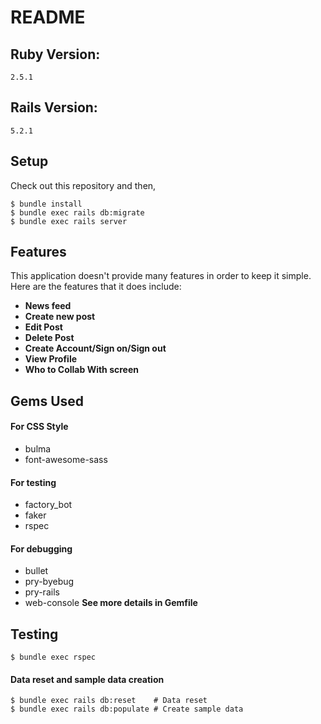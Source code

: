 # README

## Ruby Version:
```
2.5.1
```
## Rails Version:
```
5.2.1
```
## Setup
Check out this repository and then,
``` 
$ bundle install
$ bundle exec rails db:migrate
$ bundle exec rails server
```
## Features
This application doesn't provide many features in order to keep it simple. Here are the features that it does include:

- **News feed**
- **Create new post**
- **Edit Post**
- **Delete Post**
- **Create Account/Sign on/Sign out**
- **View Profile**
- **Who to Collab With screen**

## Gems Used

#### For CSS Style
- bulma
- font-awesome-sass

#### For testing
- factory_bot
- faker
- rspec

#### For debugging
- bullet
- pry-byebug
- pry-rails
- web-console
**See more details in Gemfile**

## Testing
```
$ bundle exec rspec
```
#### Data reset and sample data creation
```
$ bundle exec rails db:reset    # Data reset
$ bundle exec rails db:populate # Create sample data
```
